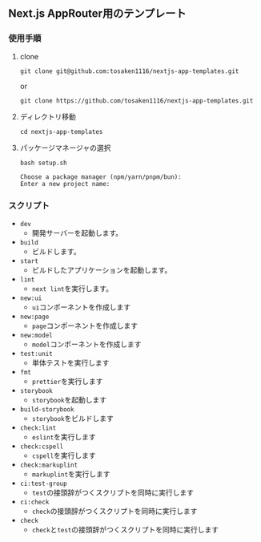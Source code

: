 ## Next.js AppRouter用のテンプレート

### 使用手順

1.  clone

        git clone git@github.com:tosaken1116/nextjs-app-templates.git

    or

        git clone https://github.com/tosaken1116/nextjs-app-templates.git

2.  ディレクトリ移動

        cd nextjs-app-templates

3.  パッケージマネージャの選択

        bash setup.sh

    ```
    Choose a package manager (npm/yarn/pnpm/bun):
    Enter a new project name:
    ```

### スクリプト

- `dev`
  - 開発サーバーを起動します。
- `build`
  - ビルドします。
- `start`
  - ビルドしたアプリケーションを起動します。
- `lint`
  - `next lint`を実行します。
- `new:ui`
  - `ui`コンポーネントを作成します
- `new:page`
  - `page`コンポーネントを作成します
- `new:model`
  - `model`コンポーネントを作成します
- `test:unit`
  - 単体テストを実行します
- `fmt`
  - `prettier`を実行します
- `storybook`
  - `storybook`を起動します
- `build-storybook`
  - `storybook`をビルドします
- `check:lint`
  - `eslint`を実行します
- `check:cspell`
  - `cspell`を実行します
- `check:markuplint`
  - `markuplint`を実行します
- `ci:test-group`
  - `test`の接頭辞がつくスクリプトを同時に実行します
- `ci:check`
  - `check`の接頭辞がつくスクリプトを同時に実行します
- `check`
  - `check`と`test`の接頭辞がつくスクリプトを同時に実行します
